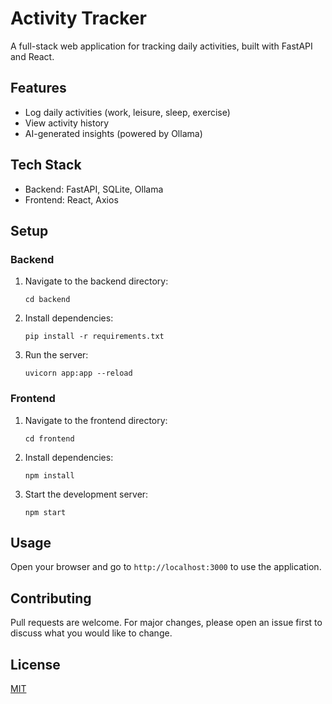 # Activity Tracker

A full-stack web application for tracking daily activities, built with FastAPI and React.

## Features

- Log daily activities (work, leisure, sleep, exercise)
- View activity history
- AI-generated insights (powered by Ollama)

## Tech Stack

- Backend: FastAPI, SQLite, Ollama
- Frontend: React, Axios

## Setup

### Backend

1. Navigate to the backend directory:
   ```
   cd backend
   ```

2. Install dependencies:
   ```
   pip install -r requirements.txt
   ```

3. Run the server:
   ```
   uvicorn app:app --reload
   ```

### Frontend

1. Navigate to the frontend directory:
   ```
   cd frontend
   ```

2. Install dependencies:
   ```
   npm install
   ```

3. Start the development server:
   ```
   npm start
   ```

## Usage

Open your browser and go to `http://localhost:3000` to use the application.

## Contributing

Pull requests are welcome. For major changes, please open an issue first to discuss what you would like to change.

## License

[MIT](https://choosealicense.com/licenses/mit/)